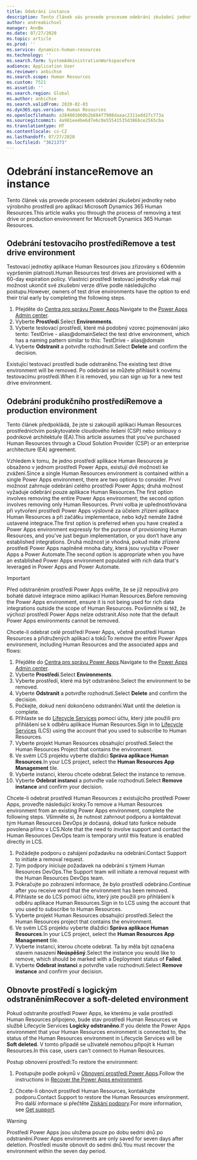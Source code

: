 ```yaml
---
title: Odebrání instance
description: Tento článek vás provede procesem odebrání zkušební jednotky nebo výrobního prostředí pro aplikaci Microsoft Dynamics 365 Human Resources.
author: andreabichsel
manager: AnnBe
ms.date: 07/27/2020
ms.topic: article
ms.prod: ''
ms.service: dynamics-human-resources
ms.technology: ''
ms.search.form: SystemAdministrationWorkspaceForm
audience: Application User
ms.reviewer: anbichse
ms.search.scope: Human Resources
ms.custom: 7521
ms.assetid: ''
ms.search.region: Global
ms.author: anbichse
ms.search.validFrom: 2020-02-03
ms.dyn365.ops.version: Human Resources
ms.openlocfilehash: a384801060b2b684f7908daaac2311edd27c773a
ms.sourcegitcommit: 4a981ee4be6d7e6c0e55541535d386bce2565cba
ms.translationtype: HT
ms.contentlocale: cs-CZ
ms.lasthandoff: 07/27/2020
ms.locfileid: "3621373"
---
```

# <a name="remove-an-instance"></a><span data-ttu-id="6e6fd-103">Odebrání instance</span><span class="sxs-lookup"><span data-stu-id="6e6fd-103">Remove an instance</span></span>

<span data-ttu-id="6e6fd-104">Tento článek vás provede procesem odebrání zkušební jednotky nebo výrobního prostředí pro aplikaci Microsoft Dynamics 365 Human Resources.</span><span class="sxs-lookup"><span data-stu-id="6e6fd-104">This article walks you through the process of removing a test drive or production environment for Microsoft Dynamics 365 Human Resources.</span></span>

## <a name="remove-a-test-drive-environment"></a><span data-ttu-id="6e6fd-105">Odebrání testovacího prostředí</span><span class="sxs-lookup"><span data-stu-id="6e6fd-105">Remove a test drive environment</span></span>

<span data-ttu-id="6e6fd-106">Testovací jednotky aplikace Human Resources jsou zřizovány s 60denním vypršením platnosti.</span><span class="sxs-lookup"><span data-stu-id="6e6fd-106">Human Resources test drives are provisioned with a 60-day expiration policy.</span></span> <span data-ttu-id="6e6fd-107">Vlastníci prostředí testovací jednotky však mají možnost ukončit své zkušební verze dříve podle následujícího postupu.</span><span class="sxs-lookup"><span data-stu-id="6e6fd-107">However, owners of test drive environments have the option to end their trial early by completing the following steps.</span></span> 

1. <span data-ttu-id="6e6fd-108">Přejděte do [Centra pro správu Power Apps](https://admin.businessplatform.microsoft.com/).</span><span class="sxs-lookup"><span data-stu-id="6e6fd-108">Navigate to the [Power Apps Admin center](https://admin.businessplatform.microsoft.com/).</span></span>
2. <span data-ttu-id="6e6fd-109">Vyberte **Prostředí**.</span><span class="sxs-lookup"><span data-stu-id="6e6fd-109">Select **Environments**.</span></span>
3. <span data-ttu-id="6e6fd-110">Vyberte testovací prostředí, které má podobný vzorec pojmenování jako tento: TestDrive - alias@domain</span><span class="sxs-lookup"><span data-stu-id="6e6fd-110">Select the test drive environment, which has a naming pattern similar to this: TestDrive - alias@domain</span></span>
4. <span data-ttu-id="6e6fd-111">Vyberte **Odstranit** a potvrďte rozhodnutí.</span><span class="sxs-lookup"><span data-stu-id="6e6fd-111">Select **Delete** and confirm the decision.</span></span> 

<span data-ttu-id="6e6fd-112">Existující testovací prostředí bude odstraněno.</span><span class="sxs-lookup"><span data-stu-id="6e6fd-112">The existing test drive environment will be removed.</span></span> <span data-ttu-id="6e6fd-113">Po odebrání se můžete přihlásit k novému testovacímu prostředí.</span><span class="sxs-lookup"><span data-stu-id="6e6fd-113">When it is removed, you can sign up for a new test drive environment.</span></span> 

## <a name="remove-a-production-environment"></a><span data-ttu-id="6e6fd-114">Odebrání produkčního prostředí</span><span class="sxs-lookup"><span data-stu-id="6e6fd-114">Remove a production environment</span></span>

<span data-ttu-id="6e6fd-115">Tento článek předpokládá, že jste si zakoupili aplikaci Human Resources prostřednictvím poskytovatele cloudového řešení (CSP) nebo smlouvy o podnikové architektuře (EA).</span><span class="sxs-lookup"><span data-stu-id="6e6fd-115">This article assumes that you've purchased Human Resources through a Cloud Solution Provider (CSP) or an enterprise architecture (EA) agreement.</span></span> 

<span data-ttu-id="6e6fd-116">Vzhledem k tomu, že jedno prostředí aplikace Human Resources je obsaženo v jednom prostředí Power Apps, existují dvě možnosti ke zvážení.</span><span class="sxs-lookup"><span data-stu-id="6e6fd-116">Since a single Human Resources environment is contained within a single Power Apps environment, there are two options to consider.</span></span> <span data-ttu-id="6e6fd-117">První možnost zahrnuje odebrání celého prostředí Power Apps; druhá možnost vyžaduje odebrání pouze aplikace Human Resources.</span><span class="sxs-lookup"><span data-stu-id="6e6fd-117">The first option involves removing the entire Power Apps environment; the second option involves removing only Human Resources.</span></span> <span data-ttu-id="6e6fd-118">První volba je upřednostňována při vytvoření prostředí Power Apps výslovně za účelem zřízení aplikace Human Resources a při začátku implementace, nebo když nemáte žádné ustavené integrace.</span><span class="sxs-lookup"><span data-stu-id="6e6fd-118">The first option is preferred when you have created a Power Apps environment expressly for the purpose of provisioning Human Resources, and you've just begun implementation, or you don’t have any established integrations.</span></span> <span data-ttu-id="6e6fd-119">Druhá možnost je vhodná, pokud máte zřízené prostředí Power Apps naplněné mnoha daty, která jsou využita v Power Apps a Power Automate.</span><span class="sxs-lookup"><span data-stu-id="6e6fd-119">The second option is appropriate when you have an established Power Apps environment populated with rich data that's leveraged in Power Apps and Power Automate.</span></span>

> [!Important]
> <span data-ttu-id="6e6fd-120">Před odstraněním prostředí Power Apps ověřte, že se již nepoužívá pro bohaté datové integrace mimo aplikaci Human Resources.</span><span class="sxs-lookup"><span data-stu-id="6e6fd-120">Before removing the Power Apps environment, ensure it is not being used for rich data integrations outside the scope of Human Resources.</span></span> <span data-ttu-id="6e6fd-121">Povšimněte si též, že výchozí prostředí Power Apps nelze odstranit.</span><span class="sxs-lookup"><span data-stu-id="6e6fd-121">Also note that the default Power Apps environments cannot be removed.</span></span> 

<span data-ttu-id="6e6fd-122">Chcete-li odebrat celé prostředí Power Apps, včetně prostředí Human Resources a přidružených aplikací a toků:</span><span class="sxs-lookup"><span data-stu-id="6e6fd-122">To remove the entire Power Apps environment, including Human Resources and the associated apps and flows:</span></span>

1. <span data-ttu-id="6e6fd-123">Přejděte do [Centra pro správu Power Apps](https://admin.businessplatform.microsoft.com/).</span><span class="sxs-lookup"><span data-stu-id="6e6fd-123">Navigate to the [Power Apps Admin center](https://admin.businessplatform.microsoft.com/).</span></span>
2. <span data-ttu-id="6e6fd-124">Vyberte **Prostředí**.</span><span class="sxs-lookup"><span data-stu-id="6e6fd-124">Select **Environments**.</span></span>
3. <span data-ttu-id="6e6fd-125">Vyberte prostředí, které má být odstraněno.</span><span class="sxs-lookup"><span data-stu-id="6e6fd-125">Select the environment to be removed.</span></span>
4. <span data-ttu-id="6e6fd-126">Vyberte **Odstranit** a potvrďte rozhodnutí.</span><span class="sxs-lookup"><span data-stu-id="6e6fd-126">Select **Delete** and confirm the decision.</span></span> 
5. <span data-ttu-id="6e6fd-127">Počkejte, dokud není dokončeno odstranění.</span><span class="sxs-lookup"><span data-stu-id="6e6fd-127">Wait until the deletion is complete.</span></span>
6. <span data-ttu-id="6e6fd-128">Přihlaste se do [Lifecycle Services](https://lcs.dynamics.com/Logon/Index) pomocí účtu, který jste použili pro přihlášení se k odběru aplikace Human Resources.</span><span class="sxs-lookup"><span data-stu-id="6e6fd-128">Sign in to [Lifecycle Services](https://lcs.dynamics.com/Logon/Index) (LCS) using the account that you used to subscribe to Human Resources.</span></span> 
7. <span data-ttu-id="6e6fd-129">Vyberte projekt Human Resources obsahující prostředí.</span><span class="sxs-lookup"><span data-stu-id="6e6fd-129">Select the Human Resources Project that contains the environment.</span></span> 
8. <span data-ttu-id="6e6fd-130">Ve svém LCS projektu vyberte dlaždici **Správa aplikace Human Resources**.</span><span class="sxs-lookup"><span data-stu-id="6e6fd-130">In your LCS project, select the **Human Resources App Management** tile.</span></span> 
9. <span data-ttu-id="6e6fd-131">Vyberte instanci, kterou chcete odebrat.</span><span class="sxs-lookup"><span data-stu-id="6e6fd-131">Select the instance to remove.</span></span> 
10. <span data-ttu-id="6e6fd-132">Vyberte **Odebrat instanci** a potvrďte vaše rozhodnutí.</span><span class="sxs-lookup"><span data-stu-id="6e6fd-132">Select **Remove instance** and confirm your decision.</span></span>  

<span data-ttu-id="6e6fd-133">Chcete-li odebrat prostředí Human Resources z existujícího prostředí Power Apps, proveďte následující kroky.</span><span class="sxs-lookup"><span data-stu-id="6e6fd-133">To remove a Human Resources environment from an existing Power Apps environment, complete the following steps.</span></span> <span data-ttu-id="6e6fd-134">Všimněte si, že nutnost zahrnout podporu a kontaktovat tým Human Resources DevOps je dočasná, dokud tato funkce nebude povolena přímo v LCS.</span><span class="sxs-lookup"><span data-stu-id="6e6fd-134">Note that the need to involve support and contact the Human Resources DevOps team is temporary until this feature is enabled directly in LCS.</span></span>

1. <span data-ttu-id="6e6fd-135">Požádejte podporu o zahájení požadavku na odebrání.</span><span class="sxs-lookup"><span data-stu-id="6e6fd-135">Contact Support to initiate a removal request.</span></span>
2. <span data-ttu-id="6e6fd-136">Tým podpory iniciuje požadavek na odebrání s týmem Human Resources DevOps.</span><span class="sxs-lookup"><span data-stu-id="6e6fd-136">The Support team will initiate a removal request with the Human Resources DevOps team.</span></span> 
3. <span data-ttu-id="6e6fd-137">Pokračujte po zobrazení informace, že bylo prostředí odebráno.</span><span class="sxs-lookup"><span data-stu-id="6e6fd-137">Continue after you receive word that the environment has been removed.</span></span>
4. <span data-ttu-id="6e6fd-138">Přihlaste se do LCS pomocí účtu, který jste použili pro přihlášení k odběru aplikace Human Resources.</span><span class="sxs-lookup"><span data-stu-id="6e6fd-138">Sign in to LCS using the account that you used to subscribe to Human Resources.</span></span> 
5. <span data-ttu-id="6e6fd-139">Vyberte projekt Human Resources obsahující prostředí.</span><span class="sxs-lookup"><span data-stu-id="6e6fd-139">Select the Human Resources project that contains the environment.</span></span> 
6. <span data-ttu-id="6e6fd-140">Ve svém LCS projektu vyberte dlaždici **Správa aplikace Human Resources**.</span><span class="sxs-lookup"><span data-stu-id="6e6fd-140">In your LCS project, select the **Human Resources App Management** tile.</span></span> 
7. <span data-ttu-id="6e6fd-141">Vyberte instanci, kterou chcete odebrat. Ta by měla být označena stavem nasazení **Neúspěšný**.</span><span class="sxs-lookup"><span data-stu-id="6e6fd-141">Select the instance you would like to remove, which should be marked with a Deployment status of **Failed**.</span></span>
8. <span data-ttu-id="6e6fd-142">Vyberte **Odebrat instanci** a potvrďte vaše rozhodnutí.</span><span class="sxs-lookup"><span data-stu-id="6e6fd-142">Select **Remove instance** and confirm your decision.</span></span> 

## <a name="recover-a-soft-deleted-environment"></a><span data-ttu-id="6e6fd-143">Obnovte prostředí s logickým odstraněním</span><span class="sxs-lookup"><span data-stu-id="6e6fd-143">Recover a soft-deleted environment</span></span>

<span data-ttu-id="6e6fd-144">Pokud odstraníte prostředí Power Apps, ke kterému je vaše prostředí Human Resources připojeno, bude stav prostředí Human Resources ve službě Lifecycle Services **Logicky odstraněno**.</span><span class="sxs-lookup"><span data-stu-id="6e6fd-144">If you delete the Power Apps environment that your Human Resources environment is connected to, the status of the Human Resources environment in Lifecycle Services will be **Soft deleted**.</span></span> <span data-ttu-id="6e6fd-145">V tomto případě se uživatelé nemohou připojit k Human Resources.</span><span class="sxs-lookup"><span data-stu-id="6e6fd-145">In this case, users can't connect to Human Resources.</span></span>

<span data-ttu-id="6e6fd-146">Postup obnovení prostředí:</span><span class="sxs-lookup"><span data-stu-id="6e6fd-146">To restore the environment:</span></span>

1. <span data-ttu-id="6e6fd-147">Postupujte podle pokynů v [Obnovení prostředí Power Apps](/power-platform/admin/recover-environment.md).</span><span class="sxs-lookup"><span data-stu-id="6e6fd-147">Follow the instructions in [Recover the Power Apps environment](/power-platform/admin/recover-environment.md).</span></span>

2. <span data-ttu-id="6e6fd-148">Chcete-li obnovit prostředí Human Resources, kontaktujte podporu.</span><span class="sxs-lookup"><span data-stu-id="6e6fd-148">Contact Support to restore the Human Resources environment.</span></span> <span data-ttu-id="6e6fd-149">Pro další informace si přečtěte [Získání podpory](hr-admin-troubleshooting-support.md).</span><span class="sxs-lookup"><span data-stu-id="6e6fd-149">For more information, see [Get support](hr-admin-troubleshooting-support.md).</span></span>

> [!Warning]
> <span data-ttu-id="6e6fd-150">Prostředí Power Apps jsou uložena pouze po dobu sedmi dnů po odstranění.</span><span class="sxs-lookup"><span data-stu-id="6e6fd-150">Power Apps environments are only saved for seven days after deletion.</span></span> <span data-ttu-id="6e6fd-151">Prostředí musíte obnovit do sedmi dnů.</span><span class="sxs-lookup"><span data-stu-id="6e6fd-151">You must recover the environment within the seven day period.</span></span>
